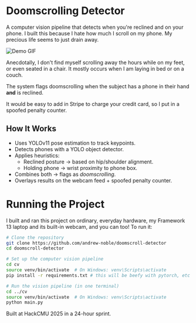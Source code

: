 # Doomscrolling Detector

A computer vision pipeline that detects when you're reclined and on your phone. I built this because I hate how much I scroll on my phone. My precious life seems to just drain away.

![Demo GIF](media/clip1.gif)

Anecdotally, I don't find myself scrolling away the hours while on my feet, or even seated in a chair. It mostly occurs when I am laying in bed or on a couch.

The system flags doomscrolling when the subject has a phone in their hand **and** is reclined.

It would be easy to add in Stripe to charge your credit card, so I put in a spoofed penalty counter.

## How It Works
- Uses YOLOv11 pose estimation to track keypoints.  
- Detects phones with a YOLO object detector.  
- Applies heuristics:
  - Reclined posture → based on hip/shoulder alignment.  
  - Holding phone → wrist proximity to phone box.  
- Combines both → flags as *doomscrolling*.  
- Overlays results on the webcam feed + spoofed penalty counter.

# Running the Project

I built and ran this project on ordinary, everyday hardware, my Framework 13 laptop and its built-in webcam, and you can too! To run it:

```bash
# Clone the repository
git clone https://github.com/andrew-noble/doomscroll-detector
cd doomscroll-detector

# Set up the computer vision pipeline
cd cv
source venv/bin/activate  # On Windows: venv\Scripts\activate
pip install -r requirements.txt # this will be beefy with pytorch, etc

# Run the vision pipeline (in one terminal)
cd ../cv
source venv/bin/activate  # On Windows: venv\Scripts\activate
python main.py
```

Built at HackCMU 2025 in a 24-hour sprint.
